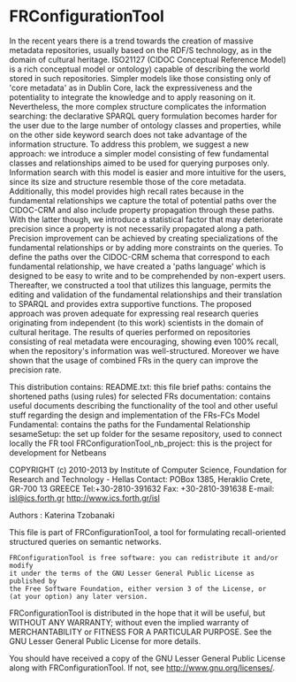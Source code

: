  FRConfigurationTool
====================
  
   In the recent years there is a trend towards the creation of massive metadata 
   repositories, usually based on the RDF/S technology, as in the domain of cultural 
   heritage. ISO21127 (CIDOC Conceptual Reference Model) is a rich conceptual model 
   or ontology) capable of describing the world stored in such repositories. Simpler 
   models like those consisting only of 'core metadata' as in Dublin Core, lack the 
   expressiveness and the potentiality to integrate the knowledge and to apply 
   reasoning on it. Nevertheless, the more complex structure complicates the information 
   searching: the declarative SPARQL query formulation becomes harder for the user due 
   to the large number of ontology classes and properties, while on the other side keyword 
   search does not take advantage of the information structure. To address this problem, 
   we suggest a new approach: we introduce a simpler model consisting of few fundamental 
   classes and relationships aimed to be used for querying purposes only. 
   Information search with this model is easier and more intuitive for the users, since 
   its size and structure resemble those of the core metadata. Additionally, this model 
   provides high recall rates because in the fundamental relationships we capture the 
   total of potential paths over the CIDOC-CRM and also include property propagation 
   through these paths. With the latter though, we introduce a statistical factor 
   that may deteriorate precision since a property is not necessarily propagated along 
   a path. Precision improvement can be achieved by creating specializations of the 
   fundamental relationships or by adding more constraints on the queries. To define 
   the paths over the CIDOC-CRM schema that correspond to each fundamental relationship, 
   we have created a 'paths language' which is designed to be easy to write and to be 
   comprehended by non-expert users. Thereafter, we constructed a tool that utilizes 
   this language, permits the editing and validation of the fundamental relationships 
   and their translation to SPARQL and provides extra supportive functions.
   The proposed approach was proven adequate for expressing real research queries 
   originating from independent (to this work) scientists in the domain of cultural 
   heritage. The results of queries performed on repositories consisting of real 
   metadata were encouraging, showing even 100% recall, when the repository's information 
   was well-structured. Moreover we have shown that the usage of combined FRs in the 
   query can improve the precision rate.

This distribution contains:
README.txt:		           this file
brief paths:          	   contains the shortened paths (using rules) for selected FRs
documentation:             contains useful documents describing the functionality of the 
                           tool and other useful stuff regarding the design and implementation 
						   of the FRs-FCs Model
Fundamental:			   contains the paths for the Fundamental Relationship
sesameSetup:	      	   the set up folder for the sesame repository, used to connect 
                           locally the FR tool
FRConfigurationTool_nb_project:	   this is the project for development for Netbeans
 
COPYRIGHT (c) 2010-2013 by Institute of Computer Science, 
Foundation for Research and Technology - Hellas
Contact: 
    POBox 1385, Heraklio Crete, GR-700 13 GREECE
    Tel:+30-2810-391632
    Fax: +30-2810-391638
    E-mail: isl@ics.forth.gr
    http://www.ics.forth.gr/isl

 Authors :  Katerina Tzobanaki

 This file is part of FRConfigurationTool, a tool for formulating recall-oriented 
 structured queries on semantic networks.

    FRConfigurationTool is free software: you can redistribute it and/or modify
    it under the terms of the GNU Lesser General Public License as published by
    the Free Software Foundation, either version 3 of the License, or
    (at your option) any later version.

 FRConfigurationTool is distributed in the hope that it will be useful,
 but WITHOUT ANY WARRANTY; without even the implied warranty of
 MERCHANTABILITY or FITNESS FOR A PARTICULAR PURPOSE.  See the
 GNU Lesser General Public License for more details.

 You should have received a copy of the GNU Lesser General Public License
 along with FRConfigurationTool.  If not, see <http://www.gnu.org/licenses/>.


